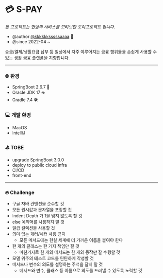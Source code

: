 # 💳 S-PAY 

_본 프로젝트는 현실의 서비스를 모티브한 토이프로젝트 입니다._  

* @author [@kkkkkksssssaaaa](https://github.com/kkkkkksssssaaaa) 🐯
* @since 2022-04 ~

송금/결제/생활요금 납부 등 일상에서 자주 이루어지는 금융 행위들을 손쉽게 사용할 수 있는 생활 금융 플랫폼을 지향합니다. 

---

### 🌐 환경
* SpringBoot 2.6.7 🍃
* Oracle JDK 17 ☕️
* Gradle 7.4 🛠

### 💻 개발 환경
* MacOS 
* IntelliJ

### ⛳️ TOBE
* upgrade SpringBoot 3.0.0
* deploy to public cloud infra
* CI/CD
* front-end

---

### 🔥 Challenge
* 구글 자바 컨벤션을 준수할 것
* 모든 원시값과 문자열을 포장할 것
* Indent Depth 가 1을 넘지 않도록 할 것
* else 예약어를 사용하지 말 것
* 일급 컬렉션을 사용할 것
* 의미 없는 게터/세터 사용 금지
  * 모든 메서드에는 현실 세계에 더 가까운 이름을 붙여야 한다
* 한 개의 클래스는 한 가지 책임만 질 것
  * 마찬가지로 한 개의 메서드는 한 개의 동작만 잘 수행할 것
* 모델 위주의 테스트 코드를 탄탄하게 작성할 것
* 메서드나 변수의 의도를 설명하는 주석을 달지 말 것
  * 메서드와 변수, 클래스 등 이름으로 의도를 드러낼 수 있도록 노력할 것